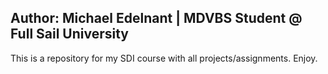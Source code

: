 Author: Michael Edelnant | MDVBS Student @ Full Sail University
----------------------------------------------------------------------------
This is a repository for my SDI course with all projects/assignments. Enjoy.